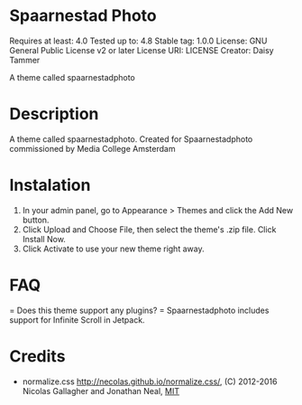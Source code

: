 

Spaarnestad Photo
===

Requires at least: 4.0
Tested up to: 4.8
Stable tag: 1.0.0
License: GNU General Public License v2 or later
License URI: LICENSE
Creator: Daisy Tammer

A theme called spaarnestadphoto


Description
===

A theme called spaarnestadphoto. Created for Spaarnestadphoto commissioned by Media College Amsterdam


Instalation
===

1. In your admin panel, go to Appearance > Themes and click the Add New button.
2. Click Upload and Choose File, then select the theme's .zip file. Click Install Now.
3. Click Activate to use your new theme right away.


FAQ
===

= Does this theme support any plugins? =
Spaarnestadphoto includes support for Infinite Scroll in Jetpack.


Credits
===

* normalize.css http://necolas.github.io/normalize.css/, (C) 2012-2016 Nicolas Gallagher and Jonathan Neal, [MIT](http://opensource.org/licenses/MIT)
